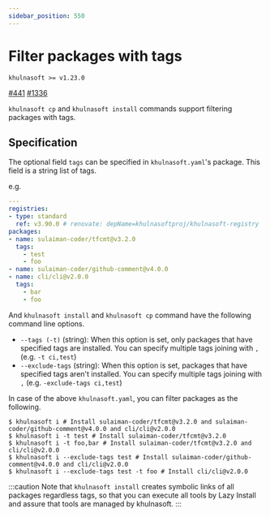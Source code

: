 ```yaml
---
sidebar_position: 550
---
```


# Filter packages with tags

`khulnasoft >= v1.23.0`

[#441](https://github.com/khulnasoftproj/khulnasoft/issues/441) [#1336](https://github.com/khulnasoftproj/khulnasoft/pull/1336)

`khulnasoft cp` and `khulnasoft install` commands support filtering packages with tags.

## Specification

The optional field `tags` can be specified in `khulnasoft.yaml`'s package.
This field is a string list of tags.

e.g.

```yaml
---
registries:
- type: standard
  ref: v3.90.0 # renovate: depName=khulnasoftproj/khulnasoft-registry
packages:
- name: sulaiman-coder/tfcmt@v3.2.0
  tags:
    - test
    - foo
- name: sulaiman-coder/github-comment@v4.0.0
- name: cli/cli@v2.0.0
  tags:
    - bar
    - foo
```

And `khulnasoft install` and `khulnasoft cp` command have the following command line options.

- `--tags (-t)` (string): When this option is set, only packages that have specified tags are installed. You can specify multiple tags joining with `,` (e.g. `-t ci,test`)
- `--exclude-tags` (string): When this option is set, packages that have specified tags aren't installed. You can specify multiple tags joining with `,` (e.g. `-exclude-tags ci,test`)

In case of the above `khulnasoft.yaml`, you can filter packages as the following.

```console
$ khulnasoft i # Install sulaiman-coder/tfcmt@v3.2.0 and sulaiman-coder/github-comment@v4.0.0 and cli/cli@v2.0.0
$ khulnasoft i -t test # Install sulaiman-coder/tfcmt@v3.2.0
$ khulnasoft i -t foo,bar # Install sulaiman-coder/tfcmt@v3.2.0 and cli/cli@v2.0.0
$ khulnasoft i --exclude-tags test # Install sulaiman-coder/github-comment@v4.0.0 and cli/cli@v2.0.0
$ khulnasoft i --exclude-tags test -t foo # Install cli/cli@v2.0.0
```

:::caution
Note that `khulnasoft install` creates symbolic links of all packages regardless tags, so that you can execute all tools by Lazy Install and assure that tools are managed by khulnasoft.
:::
